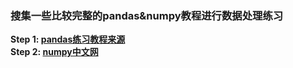 ### 搜集一些比较完整的pandas&numpy教程进行数据处理练习

**Step 1: [pandas练习教程来源](https://github.com/datawhalechina/joyful-pandas)**<br/>
**Step 2: [numpy中文网](https://www.numpy.org.cn/user/)**

